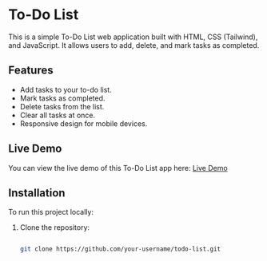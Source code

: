 # To-Do List

This is a simple To-Do List web application built with HTML, CSS (Tailwind), and JavaScript. It allows users to add, delete, and mark tasks as completed. 

## Features
- Add tasks to your to-do list.
- Mark tasks as completed.
- Delete tasks from the list.
- Clear all tasks at once.
- Responsive design for mobile devices.

## Live Demo
You can view the live demo of this To-Do List app here: [Live Demo](https://bytebitt.github.io/to-do-list/)

## Installation

To run this project locally:

1. Clone the repository:
   ```bash
   
   git clone https://github.com/your-username/todo-list.git

